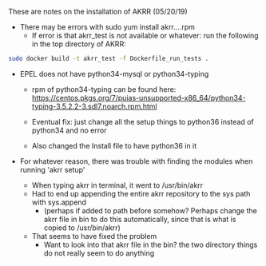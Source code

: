 These are notes on the installation of AKRR (05/20/19)

- There may be errors with sudo yum install akrr....rpm
	- If error is that akrr_test is not available or whatever: run the following in the top directory of AKRR:
```bash
sudo docker build -t akrr_test -f Dockerfile_run_tests .
```

- EPEL does not have python34-mysql or python34-typing
	- rpm of python34-typing can be found here: https://centos.pkgs.org/7/puias-unsupported-x86_64/python34-typing-3.5.2.2-3.sdl7.noarch.rpm.html

	- Eventual fix: just change all the setup things to python36 instead of python34 and no error
	- Also changed the Install file to have python36 in it

- For whatever reason, there was trouble with finding the modules when running 'akrr setup'
	- When typing akrr in terminal, it went to /usr/bin/akrr
	- Had to end up appending the entire akrr repository to the sys path with sys.append
		- (perhaps if added to path before somehow? Perhaps change the akrr file in bin to do this automatically, since that is what is copied to /usr/bin/akrr)
	- That seems to have fixed the problem
        - Want to look into that akrr file in the bin? the two directory things do not really seem to do anything
